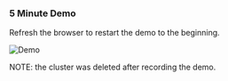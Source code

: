 
### 5 Minute Demo

Refresh the browser to restart the demo to the beginning.

![Demo](./Overview.gif)

NOTE: the cluster was deleted after recording the demo.

